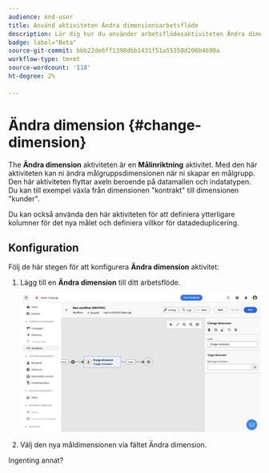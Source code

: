 ```yaml
---
audience: end-user
title: Använd aktiviteten Ändra dimensionsarbetsflöde
description: Lär dig hur du använder arbetsflödesaktiviteten Ändra dimension
badge: label="Beta"
source-git-commit: bbb22de6ff1398dbb1431f51a55350d206b4690a
workflow-type: tm+mt
source-wordcount: '118'
ht-degree: 2%

---
```



# Ändra dimension {#change-dimension}

<!--
>[!CONTEXTUALHELP]
>id="acw_orchestration_dimension_complement"
>title="Change dimension activity"
>abstract="The Change dimension activity allows you to..."
-->

The **Ändra dimension** aktiviteten är en **Målinriktning** aktivitet. Med den här aktiviteten kan ni ändra målgruppsdimensionen när ni skapar en målgrupp. Den här aktiviteten flyttar axeln beroende på datamallen och indatatypen. Du kan till exempel växla från dimensionen &quot;kontrakt&quot; till dimensionen &quot;kunder&quot;.

Du kan också använda den här aktiviteten för att definiera ytterligare kolumner för det nya målet och definiera villkor för datadeduplicering.

## Konfiguration

Följ de här stegen för att konfigurera **Ändra dimension** aktivitet:

1. Lägg till en **Ändra dimension** till ditt arbetsflöde.

   ![](../assets/workflow-change-dimension.png)

1. Välj den nya måldimensionen via fältet Ändra dimension.

Ingenting annat?